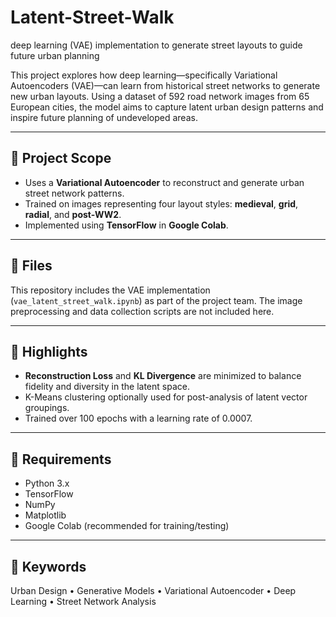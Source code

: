 # Latent-Street-Walk
deep learning (VAE) implementation to generate street layouts to guide future urban planning


This project explores how deep learning—specifically Variational Autoencoders (VAE)—can learn from historical street networks to generate new urban layouts. Using a dataset of 592 road network images from 65 European cities, the model aims to capture latent urban design patterns and inspire future planning of undeveloped areas.

---

## 🧠 Project Scope

- Uses a **Variational Autoencoder** to reconstruct and generate urban street network patterns.
- Trained on images representing four layout styles: **medieval**, **grid**, **radial**, and **post-WW2**.
- Implemented using **TensorFlow** in **Google Colab**.

---

## 📂 Files

This repository includes the VAE implementation (`vae_latent_street_walk.ipynb`) as part of the project team. The image preprocessing and data collection scripts are not included here.

---

## 🧪 Highlights

- **Reconstruction Loss** and **KL Divergence** are minimized to balance fidelity and diversity in the latent space.
- K-Means clustering optionally used for post-analysis of latent vector groupings.
- Trained over 100 epochs with a learning rate of 0.0007.

---

## 🧰 Requirements

- Python 3.x  
- TensorFlow  
- NumPy  
- Matplotlib  
- Google Colab (recommended for training/testing)

---

## 🔖 Keywords

Urban Design • Generative Models • Variational Autoencoder • Deep Learning • Street Network Analysis
